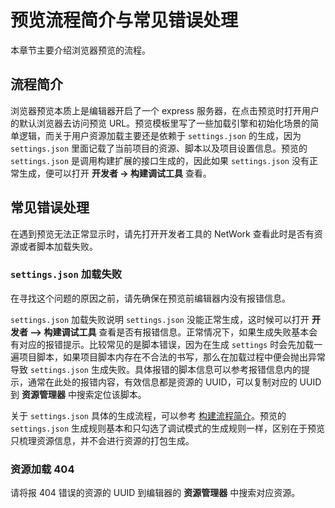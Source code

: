 # 预览流程简介与常见错误处理

本章节主要介绍浏览器预览的流程。

## 流程简介

浏览器预览本质上是编辑器开启了一个 express 服务器，在点击预览时打开用户的默认浏览器去访问预览 URL。预览模板里写了一些加载引擎和初始化场景的简单逻辑，而关于用户资源加载主要还是依赖于 `settings.json` 的生成，因为 `settings.json` 里面记载了当前项目的资源、脚本以及项目设置信息。预览的 `settings.json` 是调用构建扩展的接口生成的，因此如果 `settings.json` 没有正常生成，便可以打开 **开发者 -> 构建调试工具** 查看。

## 常见错误处理

在遇到预览无法正常显示时，请先打开开发者工具的 NetWork 查看此时是否有资源或者脚本加载失败。

### `settings.json` 加载失败

在寻找这个问题的原因之前，请先确保在预览前编辑器内没有报错信息。

`settings.json` 加载失败说明 `settings.json` 没能正常生成，这时候可以打开 **开发者 —> 构建调试工具** 查看是否有报错信息。正常情况下，如果生成失败基本会有对应的报错提示。比较常见的是脚本错误，因为在生成 `settings` 时会先加载一遍项目脚本，如果项目脚本内存在不合法的书写，那么在加载过程中便会抛出异常导致 `settings.json` 生成失败。具体报错的脚本信息可以参考报错信息内的提示，通常在此处的报错内容，有效信息都是资源的 UUID，可以复制对应的 UUID 到 **资源管理器** 中搜索定位该脚本。

关于 `settings.json` 具体的生成流程，可以参考 [构建流程简介](../publish/build-guide.md)。预览的 `settings.json` 生成规则基本和只勾选了调试模式的生成规则一样，区别在于预览只梳理资源信息，并不会进行资源的打包生成。

### 资源加载 404

请将报 404 错误的资源的 UUID 到编辑器的 **资源管理器** 中搜索对应资源。
